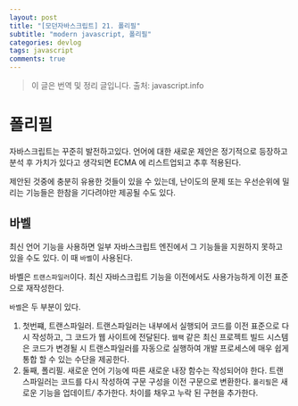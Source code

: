```yaml
---
layout: post
title: "[모던자바스크립트] 21. 폴리필"
subtitle: "modern javascript, 폴리필"
categories: devlog
tags: javascript
comments: true
---
```


> 이 글은 번역 및 정리 글입니다.
> 출처: javascript.info

# 폴리필

자바스크립트는 꾸준히 발전하고있다. 언어에 대한 새로운 제안은 정기적으로 등장하고 분석 후 가치가 있다고 생각되면 ECMA 에 리스트업되고 추후 적용된다.

제안된 것중에 충분히 유용한 것들이 있을 수 있는데, 난이도의 문제 또는 우선순위에 밀리는 기능들은 한참을 기다려야만 제공될 수도 있다.

## 바벨

최신 언어 기능을 사용하면 일부 자바스크립트 엔진에서 그 기능들을 지원하지 못하고 있을 수도 있다. 이 때 `바벨`이 사용된다.

바벨은 `트랜스파일러`이다. 최신 자바스크립트 기능을 이전에서도 사용가능하게 이전 표준으로 재작성한다.

`바벨`은 두 부분이 있다.

1. 첫번쨰, 트랜스파일러. 트랜스파일러는 내부에서 실행되어 코드를 이전 표준으로 다시 작성하고, 그 코드가 웹 사이트에 전달된다. `웹팩` 같은 최신 프로젝트 빌드 시스템은 코드가 변경될 시 트랜스파일러를 자동으로 실행하여 개발 프로세스에 매우 쉽게 통합 할 수 있는 수단을 제공한다.
2. 둘째, 폴리필. 새로운 언어 기능에 따른 새로운 내장 함수는 작성되어야 한다. 트랜스파일러는 코드를 다시 작성하여 구문 구성을 이전 구문으로 변환한다. `폴리필`은 새로운 기능을 업데이트/ 추가한다. 차이를 채우고 누락 된 구현을 추가한다.
